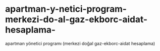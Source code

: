 # apartman-y-netici-program-merkezi-do-al-gaz-ekborc-aidat-hesaplama-
apartman yönetici programı (merkezi doğal gaz-ekborc-aidat hesaplama)
